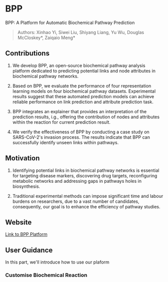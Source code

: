 # BPP
BPP: A Platform for Automatic Biochemical Pathway Prediction
> Authors: Xinhao Yi, Siwei Liu, Shiyang Liang, Yu Wu, Douglas McCloskey*, Zaiqaio Meng*

## Contributions
1. We develop BPP, an open-source biochemical pathway analysis platform dedicated to predicting potential links and node attributes in biochemical pathway networks.

2.  Based on BPP, we evaluate the performance of four representation learning models on four biochemical pathway datasets. Experimental results suggest that these automated prediction models can achieve reliable performance on link prediction and attribute prediction task.

3. BPP integrates an explainer that provides an interpretation of the prediction results, i.g., offering the contribution of nodes and attributes within the reaction for current prediction result.

4. We verify the effectiveness of BPP by conducting a case study on SARS-CoV-2's invasion process. The results indicate that BPP can successfully identify unseen links within pathways.

## Motivation

1. Identifying potential links in biochemical pathway networks is essential for targeting disease markers, discovering drug targets, reconfiguring metabolic networks and addressing gaps in pathways holes in biosynthesis.

2. Traditional experimental methods can impose significant time and labour burdens on researchers, due to a vast number of candidates, consequently, our goal is to enhance the efficiency of pathway studies.

## Website
[Link to BPP Platform](http://18.134.98.251:5000)

## User Guidance
In this part, we'll introduce how to use our plaform

### Customise Biochemical Reaction
